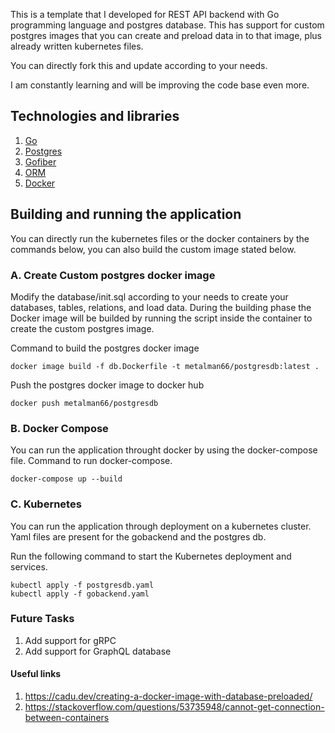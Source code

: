 This is a template that I developed for REST API backend with Go programming language and postgres database.
This has support for custom postgres images that you can create and preload data in to that image, plus already written kubernetes files.

You can directly fork this and update according to your needs.

I am constantly learning and will be improving the code base even more.

## Technologies and libraries
1. [Go](https://go.dev/)
2. [Postgres](https://www.postgresql.org/)
3. [Gofiber](https://gofiber.io/)
4. [ORM](https://gorm.io/)
5. [Docker](https://www.docker.com/)

## Building and running the application

You can directly run the kubernetes files or the docker containers by the commands below, you can also build the custom image stated below.

### A. Create Custom postgres docker image
Modify the database/init.sql according to your needs to create your databases, tables, relations, and load data.
During the building phase the Docker image will be builded by running the script inside the container to create the custom postgres image.

Command to build the postgres docker image
```
docker image build -f db.Dockerfile -t metalman66/postgresdb:latest .
```

Push the postgres docker image to docker hub
```
docker push metalman66/postgresdb
```

### B. Docker Compose

You can run the application throught docker by using the docker-compose file.
Command to run docker-compose.

```
docker-compose up --build
```

### C. Kubernetes
You can run the application through deployment on a kubernetes cluster. 
Yaml files are present for the gobackend and the postgres db.

Run the following command to start the Kubernetes deployment and services.
```
kubectl apply -f postgresdb.yaml
kubectl apply -f gobackend.yaml
```

### Future Tasks
1. Add support for gRPC
2. Add support for GraphQL database 

#### Useful links
1. https://cadu.dev/creating-a-docker-image-with-database-preloaded/
2. https://stackoverflow.com/questions/53735948/cannot-get-connection-between-containers